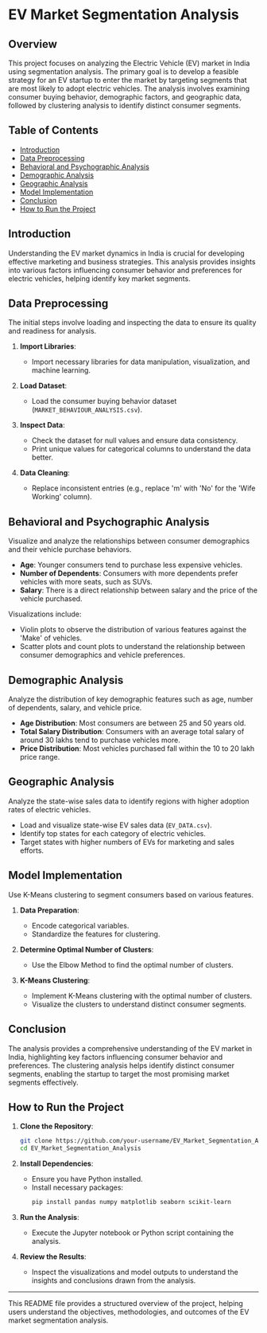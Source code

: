 # EV Market Segmentation Analysis

## Overview
This project focuses on analyzing the Electric Vehicle (EV) market in India using segmentation analysis. The primary goal is to develop a feasible strategy for an EV startup to enter the market by targeting segments that are most likely to adopt electric vehicles. The analysis involves examining consumer buying behavior, demographic factors, and geographic data, followed by clustering analysis to identify distinct consumer segments.

## Table of Contents
- [Introduction](#introduction)
- [Data Preprocessing](#data-preprocessing)
- [Behavioral and Psychographic Analysis](#behavioral-and-psychographic-analysis)
- [Demographic Analysis](#demographic-analysis)
- [Geographic Analysis](#geographic-analysis)
- [Model Implementation](#model-implementation)
- [Conclusion](#conclusion)
- [How to Run the Project](#how-to-run-the-project)

## Introduction
Understanding the EV market dynamics in India is crucial for developing effective marketing and business strategies. This analysis provides insights into various factors influencing consumer behavior and preferences for electric vehicles, helping identify key market segments.

## Data Preprocessing
The initial steps involve loading and inspecting the data to ensure its quality and readiness for analysis.

1. **Import Libraries**:
   - Import necessary libraries for data manipulation, visualization, and machine learning.

2. **Load Dataset**:
   - Load the consumer buying behavior dataset (`MARKET_BEHAVIOUR_ANALYSIS.csv`).

3. **Inspect Data**:
   - Check the dataset for null values and ensure data consistency.
   - Print unique values for categorical columns to understand the data better.

4. **Data Cleaning**:
   - Replace inconsistent entries (e.g., replace 'm' with 'No' for the 'Wife Working' column).

## Behavioral and Psychographic Analysis
Visualize and analyze the relationships between consumer demographics and their vehicle purchase behaviors.

- **Age**: Younger consumers tend to purchase less expensive vehicles.
- **Number of Dependents**: Consumers with more dependents prefer vehicles with more seats, such as SUVs.
- **Salary**: There is a direct relationship between salary and the price of the vehicle purchased.

Visualizations include:
- Violin plots to observe the distribution of various features against the 'Make' of vehicles.
- Scatter plots and count plots to understand the relationship between consumer demographics and vehicle preferences.

## Demographic Analysis
Analyze the distribution of key demographic features such as age, number of dependents, salary, and vehicle price.

- **Age Distribution**: Most consumers are between 25 and 50 years old.
- **Total Salary Distribution**: Consumers with an average total salary of around 30 lakhs tend to purchase vehicles more.
- **Price Distribution**: Most vehicles purchased fall within the 10 to 20 lakh price range.

## Geographic Analysis
Analyze the state-wise sales data to identify regions with higher adoption rates of electric vehicles.

- Load and visualize state-wise EV sales data (`EV_DATA.csv`).
- Identify top states for each category of electric vehicles.
- Target states with higher numbers of EVs for marketing and sales efforts.

## Model Implementation
Use K-Means clustering to segment consumers based on various features.

1. **Data Preparation**:
   - Encode categorical variables.
   - Standardize the features for clustering.

2. **Determine Optimal Number of Clusters**:
   - Use the Elbow Method to find the optimal number of clusters.

3. **K-Means Clustering**:
   - Implement K-Means clustering with the optimal number of clusters.
   - Visualize the clusters to understand distinct consumer segments.

## Conclusion
The analysis provides a comprehensive understanding of the EV market in India, highlighting key factors influencing consumer behavior and preferences. The clustering analysis helps identify distinct consumer segments, enabling the startup to target the most promising market segments effectively.

## How to Run the Project
1. **Clone the Repository**:
   ```bash
   git clone https://github.com/your-username/EV_Market_Segmentation_Analysis.git
   cd EV_Market_Segmentation_Analysis
   ```

2. **Install Dependencies**:
   - Ensure you have Python installed.
   - Install necessary packages:
     ```bash
     pip install pandas numpy matplotlib seaborn scikit-learn
     ```

3. **Run the Analysis**:
   - Execute the Jupyter notebook or Python script containing the analysis.

4. **Review the Results**:
   - Inspect the visualizations and model outputs to understand the insights and conclusions drawn from the analysis.

---

This README file provides a structured overview of the project, helping users understand the objectives, methodologies, and outcomes of the EV market segmentation analysis.
